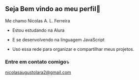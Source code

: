 ## Seja Bem vindo ao meu perfil🧡

   Me chamo Nicolas A.  L. Ferreira

- Estou estudando na Alura

- E se desenvolvendo na linguagem JavaScript

- Uso essa rede para organizar e compartilhar meus projetos.

 ### Entre em contato comigo⤵️

 nicolasaugustolara2@gmail.com
 

<!--
**NALF-3A/NALF-3A** is a ✨ _special_ ✨ repository because its `README.md` (this file) appears on your GitHub profile.

Here are some ideas to get you started:

- 🔭 I’m currently working on ...
- 🌱 I’m currently learning ...
- 👯 I’m looking to collaborate on ...
- 🤔 I’m looking for help with ...
- 💬 Ask me about ...
- 📫 How to reach me: ...
- 😄 Pronouns: ...
- ⚡ Fun fact: ...
-->
